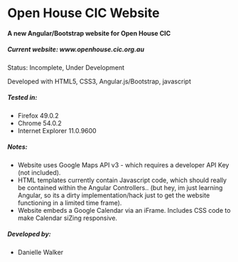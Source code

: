 <p align="center">
<h1><b>Open House CIC Website</b></h1>
<h4><b>A new Angular/Bootstrap website for Open House CIC</b></h4>
<h5>Current website: www.openhouse.cic.org.au </h5>

Status: Incomplete, Under Development

Developed with HTML5, CSS3, Angular.js/Bootstrap, javascript

##### Tested in: 
- Firefox 49.0.2
- Chrome 54.0.2
- Internet Explorer 11.0.9600

##### Notes:
- Website uses Google Maps API v3 - which requires a developer API Key (not included).
- HTML templates currently contain Javascript code, which should really be contained within the Angular Controllers.. (but hey, im just learning Angular, so its a dirty implementation/hack just to get the website functioning in a limited time frame).
- Website embeds a Google Calendar via an iFrame.  Includes CSS code to make Calendar siZing responsive.

##### Developed by:
- Danielle Walker

